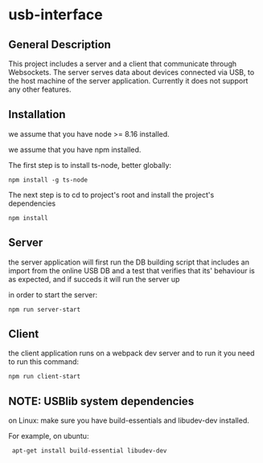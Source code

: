 # usb-interface

## General Description
This project includes a server and a client that communicate through Websockets.
The server serves data about devices connected via USB, to the host machine of the server
application.
Currently it does not support any other features.


## Installation

we assume that you have node >= 8.16 installed.

we assume that you have npm installed.

The first step is to install ts-node, better globally:
````
npm install -g ts-node
````
The next step is to cd to project's root and install the project's dependencies

```
npm install
```

## Server

the server application will first run the DB building script that includes
an import from the online USB DB and a test that verifies that its' behaviour is as expected, and if succeds it will run the server up

in order to start the server:
```
npm run server-start
```


## Client

the client application runs on  a webpack dev server and to run it you need to run this command:

```
npm run client-start
```

## NOTE: USBlib system dependencies

on Linux: make sure you have build-essentials and libudev-dev
installed.

For example, on ubuntu:
```
 apt-get install build-essential libudev-dev
```

